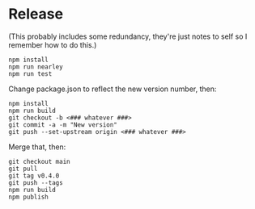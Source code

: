 # Release

(This probably includes some redundancy, they're just notes to self so I remember how to do this.)

```
npm install
npm run nearley
npm run test
```

Change package.json to reflect the new version number, then:

```
npm install
npm run build
git checkout -b <### whatever ###>
git commit -a -m "New version"
git push --set-upstream origin <### whatever ###>
```

Merge that, then:

```
git checkout main
git pull
git tag v0.4.0
git push --tags
npm run build
npm publish
```

